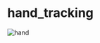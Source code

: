 # hand_tracking
![hand](https://user-images.githubusercontent.com/81808916/197392426-83fe70e9-e0ae-4810-85aa-fd26448fbe78.png)
